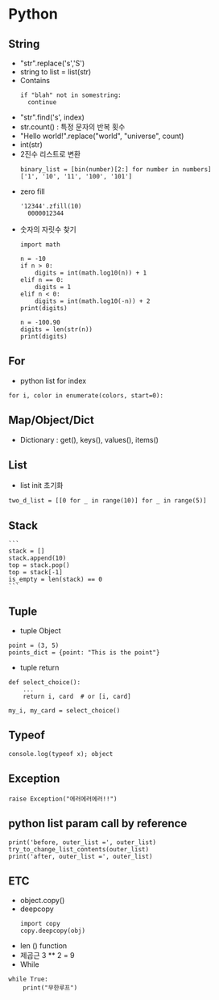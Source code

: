 # Python

## String 
* "str".replace('s','S')
* string to list = list(str)
* Contains
  ```
  if "blah" not in somestring: 
    continue
  ```
* "str".find('s', index)
* str.count() : 특정 문자의 반복 횟수
* "Hello world!".replace("world", "universe", count)
* int(str)
* 2진수 리스트로 변환
    ```
    binary_list = [bin(number)[2:] for number in numbers]
    ['1', '10', '11', '100', '101']
    ```
* zero fill
  ```
  '12344'.zfill(10)
    0000012344
  ```
* 숫자의 자릿수 찾기
    ```
    import math

    n = -10
    if n > 0:
        digits = int(math.log10(n)) + 1
    elif n == 0:
        digits = 1
    elif n < 0:
        digits = int(math.log10(-n)) + 2
    print(digits)

    n = -100.90
    digits = len(str(n))
    print(digits)
    ```
## For
* python list for index
```
for i, color in enumerate(colors, start=0):
```
## Map/Object/Dict 
* Dictionary : get(), keys(), values(), items() 

## List
* list init 초기화
```
two_d_list = [[0 for _ in range(10)] for _ in range(5)]
```
## Stack
    ```
    stack = []
    stack.append(10)
    top = stack.pop()
    top = stack[-1]
    is_empty = len(stack) == 0
    ```
## Tuple 
* tuple Object
```
point = (3, 5)
points_dict = {point: "This is the point"}
```
* tuple return 
```
def select_choice():
    ...
    return i, card  # or [i, card]

my_i, my_card = select_choice()
```
## Typeof
```
console.log(typeof x); object
```

## Exception
```
raise Exception("에러에러에러!!")
```
## python list param call by reference
```
print('before, outer_list =', outer_list)
try_to_change_list_contents(outer_list)
print('after, outer_list =', outer_list)
```


## ETC
* object.copy()
* deepcopy
  ```
  import copy
  copy.deepcopy(obj)
  ```
* len () function
* 제곱근 3 ** 2 = 9
* While
```
while True:
    print("무한루프")
```
